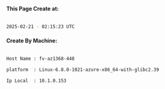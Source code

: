 
   
#### This Page Create at:

```bash

2025-02-21 - 02:15:23 UTC

```

#### Create By Machine:

```bash

Host Name : fv-az1368-448

platform  : Linux-6.8.0-1021-azure-x86_64-with-glibc2.39

Ip Local  : 10.1.0.153

```


